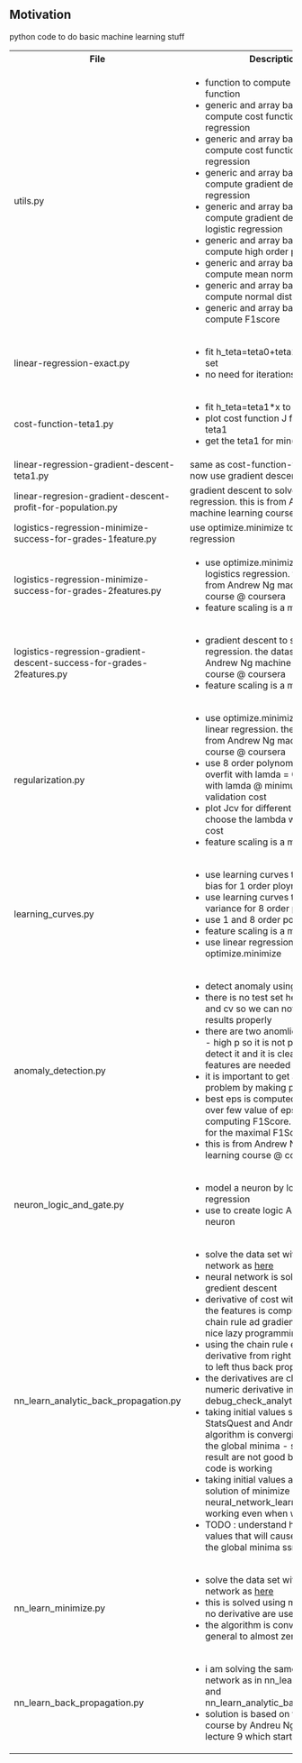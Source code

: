 <h2>Motivation</h2>
python code to do basic machine learning stuff

<table>
  <tr>
    <th>File</th>
    <th>Description</th>
  </tr>
  <tr>
    <td>utils.py</td>
    <td>
    <ul>
    <li>function to compute sigmond function</li>
    <li>generic and array based function to compute cost function for logistic regression</li>
    <li>generic and array based function to compute cost function for linear regression</li>
    <li>generic and array based function to compute gradient descent for linear regression</li>
    <li>generic and array based function to compute gradient descent for logistic regression</li>
    <li>generic and array based function to compute high order polynomial</li>
    <li>generic and array based function to compute mean normalization</li>
    <li>generic and array based function to compute normal distribution</li>
    <li>generic and array based function to compute F1score</li>
    </ul>
    </td>
  </tr>
  <tr>
    <td>linear-regression-exact.py</td>
    <td>
    <ul>
    <li>fit h_teta=teta0+teta1*x to a data set</li>
    <li>no need for iterations</li>
    </ul>
    </td>
  </tr>
  <tr>
    <td>cost-function-teta1.py</td>
    <td>
    <ul>
    <li>fit h_teta=teta1*x to a data set</li>
    <li>plot cost function J for different teta1</li>
    <li>get the teta1 for min(J) plot</li>
    </ul>
    </td>
  </tr>
  <tr>
    <td>linear-regression-gradient-descent-teta1.py</td>
    <td>same as cost-function-teta1.py but now use gradient descent to solve this</td>
  </tr>
  <tr>
    <td>linear-regresion-gradient-descent-profit-for-population.py</td>
    <td>gradient descent to solve linear regression. this is from Andrew Ng machine learning course @ coursera</td>
  </tr>
  <tr>
    <td>logistics-regression-minimize-success-for-grades-1feature.py</td>
    <td>use optimize.minimize to solve logistics regression</td>
  </tr>
  <tr>
    <td>logistics-regression-minimize-success-for-grades-2features.py</td>
    <td>
    <ul>
    <li>use optimize.minimize to solve logistics regression. the dataset is from Andrew Ng machine learning course @ coursera</li>
    <li>feature scaling is a must</li>
    </ul>
    </td>
  </tr>
   <tr>
    <td>logistics-regression-gradient-descent-success-for-grades-2features.py</td>
    <td>
    <ul>
    <li>gradient descent to solve logistics regression. the dataset is from Andrew Ng machine learning course @ coursera</li>
    <li>feature scaling is a must</li>
    </ul>
    </td>
  </tr>
  <tr>
    <td>regularization.py</td>
    <td>
    <ul>
    <li>use optimize.minimize to solve linear regression. the dataset is from Andrew Ng machine learning course @ coursera</li>
    <li>use 8 order polynomial which overfit with lamda = 0 but is better with lamda @ minimum cross validation cost</li>
    <li>plot Jcv for different lambda and choose the lambda with minimum cost</li>
    <li>feature scaling is a must</li>
    </ul>
    </td>
  </tr>
<tr>
    <td>learning_curves.py</td>
    <td>
    <ul>
    <li>use learning curves to show high bias for 1 order ploynomial</li>
    <li>use learning curves to show high variance for 8 order ploynomial</li>
    <li>use 1 and 8 order polynomial</li>
    <li>feature scaling is a must</li>
    <li>use linear regression and solve with optimize.minimize</li>
    </ul>
    </td>
  </tr>
<tr>
    <td>anomaly_detection.py</td>
    <td>
    <ul>
    <li>detect anomaly using two features</li>
    <li>there is no test set here only train and cv so we can not test the results properly</li>
    <li>there are two anomlies in the middle - high p so it is not possible to detect it and it is clear that more features are needed</li>
    <li>it is important to get a feel of the problem by making plots</li>
    <li>best eps is computed by looping over few value of eps and computing F1Score. Here we look for the maximal F1Score</li>
    <li>this is from Andrew Ng machine learning course @ coursera</li>
    </ul>
    </td>
  </tr>
  <tr>
    <td>neuron_logic_and_gate.py</td>
    <td>
    <ul>
    <li>model a neuron by logistic regression</li>
    <li>use to create logic AND using a neuron</li>
    </ul>
    </td>
  </tr>
   <tr>
    <td>nn_learn_analytic_back_propagation.py</td>
    <td>
    <ul>
    <li>solve the data set with the neural network as  <a href="https://www.youtube.com/watch?v=IN2XmBhILt4">here</a></li>
    <li>neural network is solved using gredient descent</li>
    <li>derivative of cost with respect to the features is computed using the chain rule ad gradient descent in a nice lazy programming manner</li>
    <li>using the chain rule evaluate the derivative from right (cost function) to left thus back propagating</li>
    <li>the derivatives are checked via the numeric derivative in debug_check_analytical_derivative()</li>
    <li>taking initial values suggested by StatsQuest and AndrewNg the algorithm is converging but not to the global minima - ssr ~0.7 so result are not good but the learning code is working</li>
    <li>taking initial values around the solution of minimize - check neural_network_learn_minimize is working even when we add eps of 4</li>
    <li>TODO : understand how to get initial values that will cause covergence to the global minima ssr ~ 0</li>
    </ul>
    </td>
  </tr>
   <tr>
    <td>nn_learn_minimize.py</td>
    <td>
    <ul>
    <li>solve the data set with the neural network as  <a href="https://www.youtube.com/watch?v=IN2XmBhILt4">here</a></li>
    <li>this is solved using minimize thus no derivative are used here</li>
    <li>the algorithm is converging in general to almost zero cost function</li>
    </ul>
    </td>
  </tr>
   <tr>
    <td>nn_learn_back_propagation.py</td>
    <td>
    <ul>
<li> i am solving the same neural network as in nn_learn_minimize.py and nn_learn_analytic_back_propagation</li>
<li> solution is based on the coursera course by Andreu Ng in particular lecture 9 which starts here <a href="https://www.youtube.com/watch?v=0twSSFZN9Mc">here</a></li>
    </ul>
    </td>
  </tr>

  
</table>
